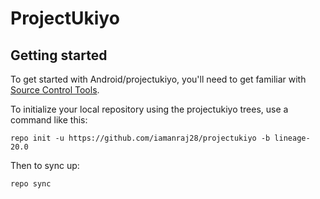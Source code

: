 ProjectUkiyo
===========

Getting started
---------------

To get started with Android/projectukiyo, you'll need to get familiar with [Source Control Tools](https://source.android.com/setup/develop).

To initialize your local repository using the projectukiyo trees, use a command like this:
```
repo init -u https://github.com/iamanraj28/projectukiyo -b lineage-20.0
```
Then to sync up:
```
repo sync
```



